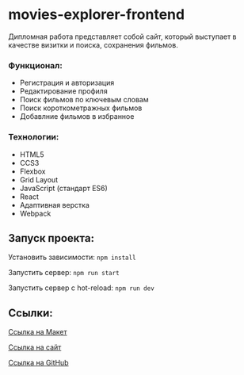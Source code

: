 # movies-explorer-frontend

Дипломная работа представляет собой сайт, который выступает в качестве визитки и поиска, сохранения фильмов.

### Функционал:
+ Регистрация и авторизация
+ Редактирование профиля
+ Поиск фильмов по ключевым словам
+ Поиск короткометражных фильмов
+ Добавлние фильмов в избранное

### Технологии:
+ HTML5
+ CCS3
+ Flexbox
+ Grid Layout
+ JavaScript (стандарт ES6)
+ React
+ Адаптивная верстка
+ Webpack

## Запуск проекта:
Установить зависимости: `npm install`

Запустить сервер: `npm run start`

Запустить сервер с hot-reload: `npm run dev`

## Ссылки:
[Ссылка на Макет](https://www.figma.com/file/6FMWkB94wE7KTkcCgUXtnC/%D0%94%D0%B8%D0%BF%D0%BB%D0%BE%D0%BC%D0%BD%D1%8B%D0%B9-%D0%BF%D1%80%D0%BE%D0%B5%D0%BA%D1%82?type=design&node-id=1%3A3524&mode=dev)

[Ссылка на сайт](https://diplom.haku.nomoredomainsmonster.ru/)

[Ссылка на GitHub](https://github.com/wakeuphaku/movies-explorer-frontend/)
